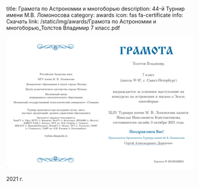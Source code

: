 title: Грамота по Астрономии и многоборью
description: 44-й Турнир имени М.В. Ломоносова
category: awards
icon: fas fa-certificate
info: Скачать
link: /static/img/awards/Грамота по Астрономии и многоборью_Толстов Владимир 7 класс.pdf

<a href="/static/img/awards/'Грамота по Астрономии и многоборью_Толстов Владимир 7 класс.pdf'" target="_blank">
    <img src="/static/img/awards/Грамота по Астрономии и многоборью.png" width="500">
</a>

2021 г.
